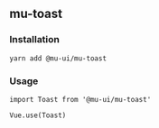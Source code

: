 ## mu-toast

### Installation

```
yarn add @mu-ui/mu-toast
```

### Usage

```
import Toast from '@mu-ui/mu-toast'

Vue.use(Toast)
```

